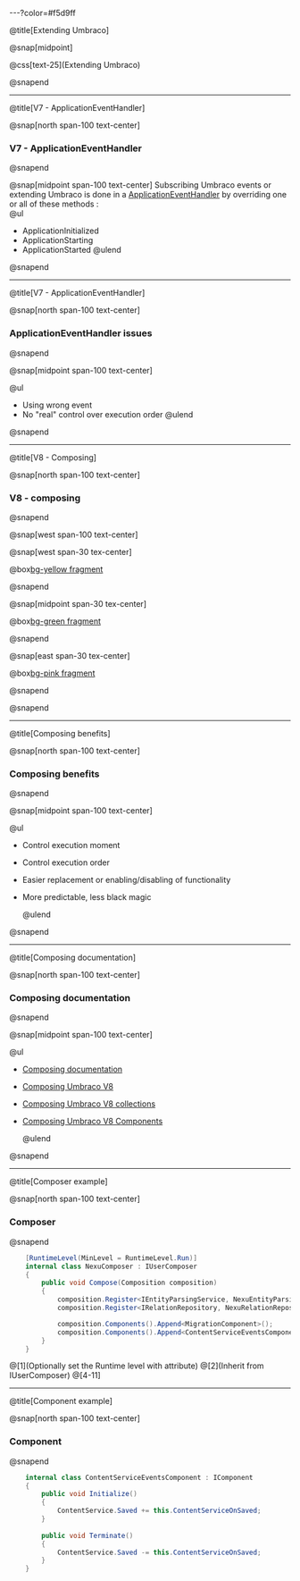 ---?color=#f5d9ff

@title[Extending Umbraco]

@snap[midpoint]

@css[text-25](Extending Umbraco)

@snapend

---

@title[V7 - ApplicationEventHandler]

@snap[north span-100 text-center]

### V7 - ApplicationEventHandler

@snapend

@snap[midpoint span-100 text-center]
Subscribing Umbraco events or extending Umbraco is done in a [ApplicationEventHandler](https://our.umbraco.com/Documentation/Reference/Events/Application-Startup-v7) by overriding one or all of these methods : <br>
@ul

- ApplicationInitialized
- ApplicationStarting
- ApplicationStarted
  @ulend

@snapend

---

@title[V7 - ApplicationEventHandler]

@snap[north span-100 text-center]

### ApplicationEventHandler issues

@snapend

@snap[midpoint span-100 text-center]

@ul

- Using wrong event
- No "real" control over execution order
  @ulend

@snapend

---

@title[V8 - Composing]

@snap[north span-100 text-center]

### V8 - composing

@snapend

@snap[west span-100 text-center]

@snap[west span-30 tex-center]

@box[bg-yellow fragment](Core#Composition)

@snapend

@snap[midpoint span-30 tex-center]

@box[bg-green fragment](User#Composer)

@snapend

@snap[east span-30 tex-center]

@box[bg-pink fragment](User#Components)

@snapend

@snapend

---

@title[Composing benefits]

@snap[north span-100 text-center]

### Composing benefits

@snapend

@snap[midpoint span-100 text-center]

@ul

- Control execution moment
- Control execution order
- Easier replacement or enabling/disabling of functionality
- More predictable, less black magic

  @ulend

@snapend

---

@title[Composing documentation]

@snap[north span-100 text-center]

### Composing documentation

@snapend

@snap[midpoint span-100 text-center]

@ul[](false)

- [Composing documentation](https://our.umbraco.com/documentation/implementation/composing/)
- [Composing Umbraco V8](https://www.zpqrtbnk.net/posts/composing-umbraco-v8/)
- [Composing Umbraco V8 collections](https://www.zpqrtbnk.net/posts/composing-umbraco-v8-collections/)
- [Composing Umbraco V8 Components](https://www.zpqrtbnk.net/posts/composing-umbraco-v8-components/)

  @ulend

@snapend

--- 

@title[Composer example]

@snap[north span-100 text-center]

### Composer

@snapend

```csharp
    [RuntimeLevel(MinLevel = RuntimeLevel.Run)]
    internal class NexuComposer : IUserComposer
    {
        public void Compose(Composition composition)
        {          
            composition.Register<IEntityParsingService, NexuEntityParsingService>();
            composition.Register<IRelationRepository, NexuRelationRepository>();

            composition.Components().Append<MigrationComponent>();
            composition.Components().Append<ContentServiceEventsComponent>();
        }
    }
```
@[1](Optionally set the Runtime level with attribute)
@[2](Inherit from IUserComposer)
@[4-11]

--- 

@title[Component example]

@snap[north span-100 text-center]

### Component

@snapend

```csharp
    internal class ContentServiceEventsComponent : IComponent
    {                    
        public void Initialize()
        {
            ContentService.Saved += this.ContentServiceOnSaved;
        }
       
        public void Terminate()
        {
            ContentService.Saved -= this.ContentServiceOnSaved;
        }    
    }
```
